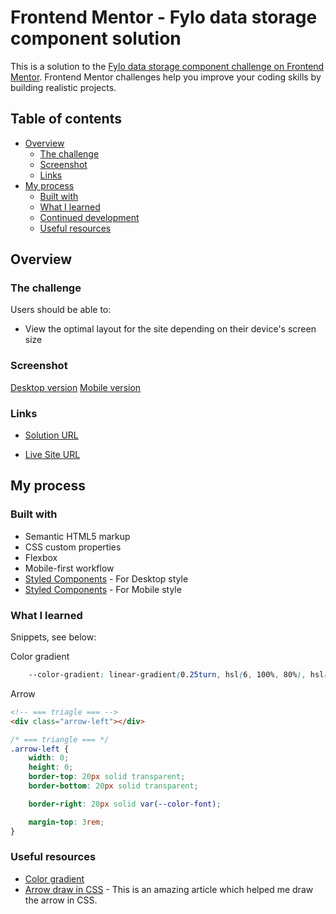 # Frontend Mentor - Fylo data storage component solution

This is a solution to the [Fylo data storage component challenge on Frontend Mentor](./design/desktop-preview.jpg). Frontend Mentor challenges help you improve your coding skills by building realistic projects. 

## Table of contents

- [Overview](#overview)
  - [The challenge](#the-challenge)
  - [Screenshot](#screenshot)
  - [Links](#links)
- [My process](#my-process)
  - [Built with](#built-with)
  - [What I learned](#what-i-learned)
  - [Continued development](#continued-development)
  - [Useful resources](#useful-resources)

## Overview

### The challenge

Users should be able to:

- View the optimal layout for the site depending on their device's screen size

### Screenshot

[Desktop version](./design/desktop-design.jpg)
[Mobile version](./design/mobile-design.jpg)

### Links

- [Solution URL](https://github.com/TMraz/Fylo-data-storage-component.github.io)

- [Live Site URL](https://tmraz.github.io/Fylo-data-storage-component.github.io/)

## My process

### Built with

- Semantic HTML5 markup
- CSS custom properties
- Flexbox
- Mobile-first workflow
- [Styled Components](./css/main.css) - For Desktop style
- [Styled Components](./css/mobile.css) - For Mobile style

### What I learned

Snippets, see below:

Color gradient

```css
    --color-gradient: linear-gradient(0.25turn, hsl(6, 100%, 80%), hsl(335, 100%, 65%));

```

Arrow

```html
<!-- === triagle === -->
<div class="arrow-left"></div>
```

```css
/* === triangle === */  
.arrow-left {
    width: 0; 
    height: 0; 
    border-top: 20px solid transparent;
    border-bottom: 20px solid transparent; 

    border-right: 20px solid var(--color-font); 

    margin-top: 3rem;
}

```

### Useful resources

- [Color gradient](https://developer.mozilla.org/en-US/docs/Web/CSS/gradient/linear-gradient())
- [Arrow draw in CSS](https://css-tricks.com/snippets/css/css-triangle/) - This is an amazing article which helped me draw the arrow in CSS.
